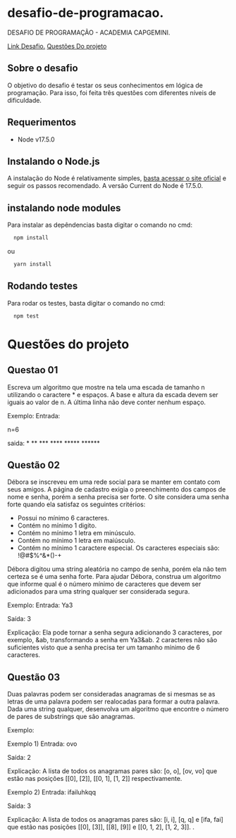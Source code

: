 # desafio-de-programacao.
DESAFIO DE PROGRAMAÇÃO - ACADEMIA CAPGEMINI.

[Link Desafio.](https://docs.google.com/document/d/1fAzE01t6hEyg8JrbRo7vOA3K2W-NYisF/edit)
[Questões Do projeto](#Questões-do-projeto)

## Sobre o desafio

O objetivo do desafio é testar os seus conhecimentos em lógica de programação. Para isso, foi feita três questões com diferentes níveis de dificuldade.


## Requerimentos
- Node v17.5.0


## Instalando o Node.js 

A instalação do Node é relativamente simples, [basta acessar o site oficial](https://nodejs.org/en/) e seguir os passos recomendado. A versão Current do Node é 17.5.0.

## instalando node modules

Para instalar as depêndencias basta digitar o comando no cmd:

```bash
  npm install
```
ou
```bash
  yarn install
```

## Rodando testes

Para rodar os testes, basta digitar o comando no cmd:

```bash
  npm test
```

# Questões do projeto

## Questao 01

Escreva um algoritmo que mostre na tela uma escada de tamanho n utilizando o caractere * e espaços. A base e altura da escada devem ser iguais ao valor de n. A última linha não deve conter nenhum espaço.

Exemplo:
Entrada:

n=6

saida:
          *
         **
        ***
       ****
      *****
     ******

## Questão 02

Débora se inscreveu em uma rede social para se manter em contato com seus amigos. A página de cadastro exigia o preenchimento dos campos de nome e senha, porém a senha precisa ser forte. O site considera uma senha forte quando ela satisfaz os seguintes critérios:

- Possui no mínimo 6 caracteres.
- Contém no mínimo 1 digito.
- Contém no mínimo 1 letra em minúsculo.
- Contém no mínimo 1 letra em maiúsculo.
- Contém no mínimo 1 caractere especial. Os caracteres especiais são: !@#$%^&*()-+

Débora digitou uma string aleatória no campo de senha, porém ela não tem certeza se é uma senha forte. Para ajudar Débora, construa um algoritmo que informe qual é o número mínimo de caracteres que devem ser adicionados para uma string qualquer ser considerada segura.

Exemplo:
Entrada:
Ya3

Saída:
3

Explicação:
Ela pode tornar a senha segura adicionando 3 caracteres, por exemplo, &ab, transformando a senha em Ya3&ab. 2 caracteres não são suficientes visto que a senha precisa ter um tamanho mínimo de 6 caracteres.


## Questão 03
Duas palavras podem ser consideradas anagramas de si mesmas se as letras de uma palavra podem ser realocadas para formar a outra palavra. Dada uma string qualquer, desenvolva um algoritmo que encontre o número de pares de substrings que são anagramas.

Exemplo:

Exemplo 1)
Entrada:
ovo

Saída:
2

Explicação:
A lista de todos os anagramas pares são: [o, o], [ov, vo] que estão nas posições [[0], [2]], [[0, 1], [1, 2]] respectivamente. 

Exemplo 2)
Entrada:
ifailuhkqq

Saída:
3

Explicação:
A lista de todos os anagramas pares são: [i, i], [q, q] e [ifa, fai] que estão nas posições [[0], [3]], [[8],  [9]] e [[0, 1, 2], [1, 2, 3]].
.



